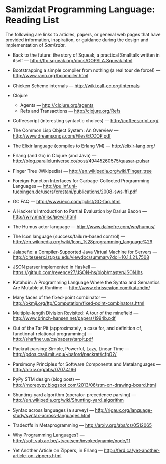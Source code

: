 Samizdat Programming Language: Reading List
===========================================

The following are links to articles, papers, or general web pages that
have provided information, inspiration, or guidance during the
design and implementation of *Samizdat*.

* Back to the future: the story of Squeak, a practical Smalltalk written in
  itself &mdash; <http://ftp.squeak.org/docs/OOPSLA.Squeak.html>

* Bootstrapping a simple compiler from nothing (a real tour de force!)
  &mdash; <http://www.rano.org/bcompiler.html>

* Chicken Scheme internals &mdash; <http://wiki.call-cc.org/Internals>

* Clojure
  * Agents &mdash; <http://clojure.org/agents>
  * Refs and Transactions &mdash; <http://clojure.org/Refs>

* Coffeescript (interesting syntactic choices) &mdash;
  <http://coffeescript.org/>

* The Common Lisp Object System: An Overview &mdash;
  <http://www.dreamsongs.com/Files/ECOOP.pdf>

* The Elixir language (compiles to Erlang VM) &mdash; <http://elixir-lang.org/>

* Erlang (and Go) in Clojure (and Java) &mdash;
  <http://blog.paralleluniverse.co/post/49445260575/quasar-pulsar>

* Finger Tree (Wikipedia) &mdash; <http://en.wikipedia.org/wiki/Finger_tree>

* Foreign-Function Interfaces for Garbage-Collected Programming Languages
  &mdash;
  <http://pu.inf.uni-tuebingen.de/users/crestani/publications/2008-sws-ffi.pdf>

* GC FAQ &mdash; <http://www.iecc.com/gclist/GC-faq.html>

* A Hacker's Introduction to Partial Evaluation by Darius Bacon &mdash;
  <http://wry.me/misc/peval.html>

* The Humus actor language &mdash; <http://www.dalnefre.com/wp/humus/>

* The Icon language (success/failure-based control) &mdash;
  <http://en.wikipedia.org/wiki/Icon_%28programming_language%29>

* Jalapeño: a Compiler-Supported Java Virtual Machine for Servers &mdash;
  <http://citeseerx.ist.psu.edu/viewdoc/summary?doi=10.1.1.21.7508>

* JSON parser implemented in Haskell &mdash;
  <https://github.com/revence27/JSON-hs/blob/master/JSON.hs>

* Katahdin: A Programming Language Where the Syntax and Semantics Are
  Mutable at Runtime &mdash; <http://www.chrisseaton.com/katahdin/>

* Many faces of the fixed-point combinator &mdash;
  <http://okmij.org/ftp/Computation/fixed-point-combinators.html>

* Multiple-length Division Revisited: A tour of the minefield &mdash;
  <http://www.brinch-hansen.net/papers/1994b.pdf>

* Out of the Tar Pit (approximately, a case for, and definition of,
  functional-relational programming) &mdash;
  <http://shaffner.us/cs/papers/tarpit.pdf>

* Packrat parsing: Simple, Powerful, Lazy, Linear Time &mdash;
  <http://pdos.csail.mit.edu/~baford/packrat/icfp02/>

* Parsimony Principles for Software Components and Metalanguages &mdash;
  <http://arxiv.org/abs/0707.4166>

* PyPy STM design (blog post) &mdash;
  <http://morepypy.blogspot.com/2013/06/stm-on-drawing-board.html>

* Shunting-yard algorithm (operator-precedence parsing) &mdash;
  <http://en.wikipedia.org/wiki/Shunting-yard_algorithm>

* Syntax across languages (a survey) &mdash;
  <http://rigaux.org/language-study/syntax-across-languages.html>

* Tradeoffs in Metaprogramming &mdash;
  <http://arxiv.org/abs/cs/0512065>

* Why Programming Languages? &mdash;
  <http://soft.vub.ac.be/~tvcutsem/invokedynamic/node/11>

* Yet Another Article on Zippers, in Erlang &mdash;
  <http://ferd.ca/yet-another-article-on-zippers.html>
